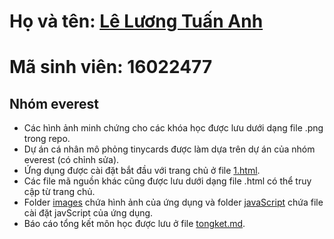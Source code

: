 # Họ và tên: [Lê Lương Tuấn Anh](https://github.com/truonganhhoang/INT2208-2-2018/tree/master/LeLuongTuanAnh)
# Mã sinh viên: 16022477
## Nhóm everest
  - Các hình ảnh minh chứng cho các khóa học được lưu dưới dạng file .png trong repo.
  - Dự án cá nhân mô phỏng tinycards được làm dựa trên dự án của nhóm everest (có chỉnh sửa).
  - Ứng dụng được cài đặt bắt đầu với trang chủ ở file  [1.html](https://github.com/truonganhhoang/INT2208-2-2018/blob/master/LeLuongTuanAnh/1.html).
  - Các file mã nguồn khác cũng được lưu dưới dạng file .html có thể truy cập từ trang chủ.
  - Folder [images](https://github.com/truonganhhoang/INT2208-2-2018/tree/master/LeLuongTuanAnh/images) chứa hình ảnh của ứng dụng và folder [javaScript](https://github.com/truonganhhoang/INT2208-2-2018/tree/master/LeLuongTuanAnh/javaScript) chứa file cài đặt javScript của ứng dụng.
  - Báo cáo tổng kết môn học được lưu ở file [tongket.md](https://github.com/leluongtuananh/INT2208-2-2018/blob/master/LeLuongTuanAnh/tongket.md).
